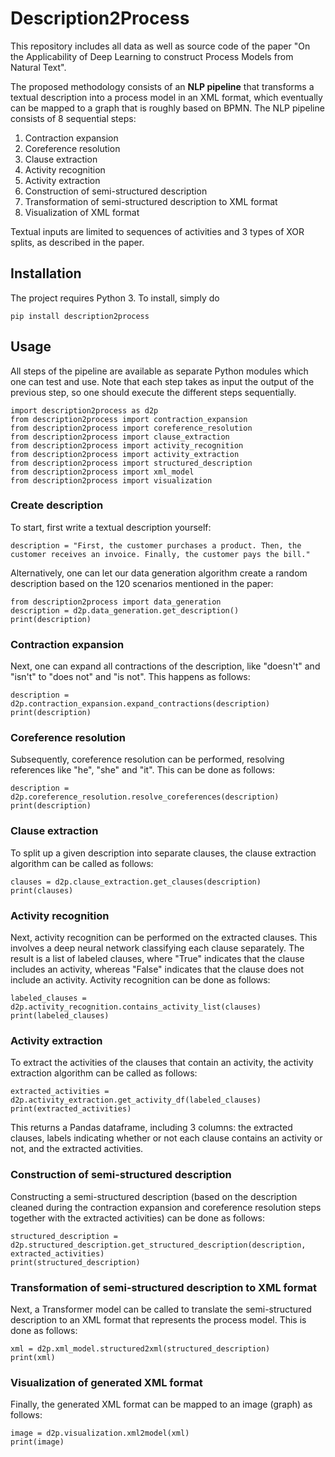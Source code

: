 # Description2Process
This repository includes all data as well as source code of the paper "On the Applicability of Deep Learning to construct Process Models from Natural Text". 

The proposed methodology consists of an **NLP pipeline** that transforms a textual description into a process model in an XML format, which eventually can be mapped to a graph that is roughly based on BPMN. The NLP pipeline consists of 8 sequential steps:

1. Contraction expansion
2. Coreference resolution
3. Clause extraction
4. Activity recognition
5. Activity extraction
6. Construction of semi-structured description
7. Transformation of semi-structured description to XML format
8. Visualization of XML format 

Textual inputs are limited to sequences of activities and 3 types of XOR splits, as described in the paper.

## Installation 
The project requires Python 3. To install, simply do
```
pip install description2process
```

## Usage 
All steps of the pipeline are available as separate Python modules which one can test and use. Note that each step takes as input the output of the previous step, so one should execute the different steps sequentially. 

```
import description2process as d2p
from description2process import contraction_expansion
from description2process import coreference_resolution
from description2process import clause_extraction
from description2process import activity_recognition
from description2process import activity_extraction
from description2process import structured_description
from description2process import xml_model
from description2process import visualization
```
### Create description
To start, first write a textual description yourself: 
```
description = "First, the customer purchases a product. Then, the customer receives an invoice. Finally, the customer pays the bill."
```
Alternatively, one can let our data generation algorithm create a random description based on the 120 scenarios mentioned in the paper:
```
from description2process import data_generation
description = d2p.data_generation.get_description()
print(description)
```

### Contraction expansion 
Next, one can expand all contractions of the description, like "doesn't" and "isn't" to "does not" and "is not". This happens as follows:
```
description = d2p.contraction_expansion.expand_contractions(description)
print(description)
```

### Coreference resolution 
Subsequently, coreference resolution can be performed, resolving references like "he", "she" and "it". This can be done as follows:
```
description = d2p.coreference_resolution.resolve_coreferences(description)
print(description)
```

### Clause extraction
To split up a given description into separate clauses, the clause extraction algorithm can be called as follows:
```
clauses = d2p.clause_extraction.get_clauses(description)
print(clauses)
```

### Activity recognition
Next, activity recognition can be performed on the extracted clauses. This involves a deep neural network classifying each clause separately. The result is a list of labeled clauses, where "True" indicates that the clause includes an activity, whereas "False" indicates that the clause does not include an activity. Activity recognition can be done as follows:
```
labeled_clauses = d2p.activity_recognition.contains_activity_list(clauses)
print(labeled_clauses)
```

### Activity extraction
To extract the activities of the clauses that contain an activity, the activity extraction algorithm can be called as follows:
```
extracted_activities = d2p.activity_extraction.get_activity_df(labeled_clauses)
print(extracted_activities)
```
This returns a Pandas dataframe, including 3 columns: the extracted clauses, labels indicating whether or not each clause contains an activity or not, and the extracted activities.  

### Construction of semi-structured description
Constructing a semi-structured description (based on the description cleaned during the contraction expansion and coreference resolution steps together with the extracted activities) can be done as follows:
```
structured_description = d2p.structured_description.get_structured_description(description, extracted_activities)
print(structured_description)
```

### Transformation of semi-structured description to XML format
Next, a Transformer model can be called to translate the semi-structured description to an XML format that represents the process model. This is done as follows:
```
xml = d2p.xml_model.structured2xml(structured_description)
print(xml)
```

### Visualization of generated XML format 
Finally, the generated XML format can be mapped to an image (graph) as follows:
```
image = d2p.visualization.xml2model(xml)
print(image)
```



